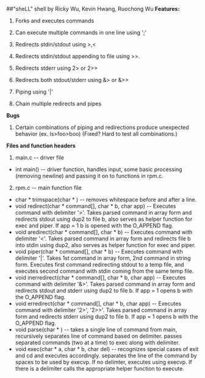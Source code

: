 ##"sheLL" shell by Ricky Wu, Kevin Hwang, Ruochong Wu
**Features:**
1. Forks and executes commands

2. Can execute multiple commands in one line using ';'

3. Redirects stdin/stdout using >,<

4. Redirects stdin/stdout appending to file using >>.

5. Redirects stderr using 2> or 2>>

6. Redirects both stdout/stderr using &> or &>>

7. Piping using '|'

8. Chain multiple redirects and pipes


**Bugs**

1. Certain combinations of piping and redirections produce unexpected behavior (ex. ls>foo>boo)  (Fixed? Hard to test all combinations.)


**Files and function headers**

1. main.c -- driver file
  - int main() -- driver function, handles input, some basic processing (removing newline) and passing it on to functions in rpm.c.

2. rpm.c -- main function file
  - char * trimspace(char * ) -- removes whitespace before and after a line.
  - void redirect(char * command[], char * b, char app) -- Executes command with delimiter '>'. Takes parsed command in array form and redirects stdout using dup2 to file b, also serves as helper function for exec and piper. If app = 1 b is opened with the O_APPEND flag.
  - void aredirect(char * command[], char * b) -- Executes command with delimiter '<'. Takes parsed command in array form and redirects file b into stdin using dup2, also serves as helper function for exec and piper.
  - void piper(char * command[], char * b) -- Executes command with delimiter '|'. Takes 1st command in array form, 2nd command in string form. Executes first command redirecting stdout to a temp file, and executes second command with stdin coming from the same temp file.
  - void inerredirect(char * command[], char * b, char app) -- Executes command with delimiter '&>'. Takes parsed command in array form and redirects stdout and stderr using dup2 to file b. If app = 1 opens b with the O_APPEND flag.
  - void erredirect(char * command[], char * b, char app) -- Executes command with delimiter '2>', '2>>'. Takes parsed command in array form and redirects stderr using dup2 to file b. If app = 1 opens b with the O_APPEND flag.
  - void parse(char * ) -- takes a single line of command from main, recursively separates line of command based on delimiter. passes separated commands (two at a time) to exec along with delimiter.
  - void exec(char * a, char * b, char del) -- recognizes special cases of exit and cd and executes accordingly. separates the line of the command by spaces to be used by execvp. If no delimter, executes using execvp. If there is a delimiter calls the appropriate helper function to execute.
